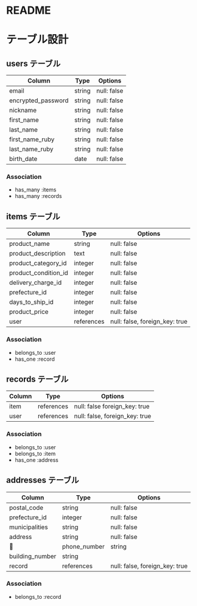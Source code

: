 # README
# テーブル設計

## users テーブル
<!-- ユーザー情報 -->

| Column             | Type    | Options     |
| ------------------ | ------- | ----------- |
| email              | string  | null: false | <!-- メールアドレス -->
| encrypted_password | string  | null: false | <!-- パスワード -->
| nickname           | string  | null: false | <!-- ニックネーム -->
| first_name         | string  | null: false | <!-- 名前 -->
| last_name          | string  | null: false | <!-- 苗字 -->
| first_name_ruby    | string  | null: false | <!-- 名前フリガナ -->
| last_name_ruby     | string  | null: false | <!-- 苗字フリガナ -->
| birth_date         | date    | null: false | <!-- 生年月日 -->
### Association

- has_many :items
- has_many :records

## items テーブル
<!-- 商品情報 -->

| Column               | Type       | Options                        |
| -------------------- | ---------- | ------------------------------ |
| product_name         | string     | null: false                    | <!-- 商品名 -->
| product_description  | text       | null: false                    | <!-- 説明 -->
| product_category_id  | integer    | null: false                    | <!-- カテゴリー -->
| product_condition_id | integer    | null: false                    | <!-- 状態 -->
| delivery_charge_id   | integer    | null: false                    | <!-- 配送料 -->
| prefecture_id        | integer    | null: false                    | <!-- 配送元 -->
| days_to_ship_id      | integer    | null: false                    | <!-- 発送までの日数 -->
| product_price        | integer    | null: false                    | <!-- 価格 -->
| user                 | references | null: false, foreign_key: true |
### Association

- belongs_to :user
- has_one :record

## records テーブル
<!-- 購入記録 -->

| Column | Type       | Options                        |
| ------ | ---------- | ------------------------------ |
| item   | references | null: false  foreign_key: true | <!-- 商品情報/出品者 -->
| user   | references | null: false, foreign_key: true | <!-- 購入記録/購入者 -->
### Association

- belongs_to :user
- belongs_to :item
- has_one :address

## addresses テーブル
<!-- 住所 -->

| Column          | Type       | Options                        |
| --------------- | ---------- | ------------------------------ |
| postal_code     | string     | null: false                    | <!-- 郵便番号 -->
| prefecture_id   | integer    | null: false                    | <!-- 都道府県 -->
| municipalities  | string     | null: false                    | <!-- 市町村 -->
| address         | string     | null: false                    | <!-- 番地 -->
| phone_number    | string     | null: false                    | <!-- 電話番号 -->
| building_number | string     |                                | <!-- 建物番号 -->
| record          | references | null: false, foreign_key: true |
### Association

- belongs_to :record